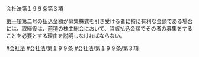 会社法第１９９条第３項

[第一項](会社法＿＿＿＿第１９９条第１項)第二号の払込金額が募集株式を引き受ける者に特に有利な金額である場合には、取締役は、[前項](会社法＿＿＿＿第１９９条第２項)の株主総会において、当該払込金額でその者の募集をすることを必要とする理由を説明しなければならない。

#会社法
#会社法/第１９９条
#会社法/第１９９条/第３項
